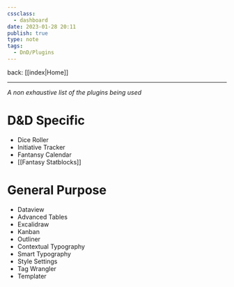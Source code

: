```yaml
---
cssclass:
  - dashboard
date: 2023-01-28 20:11
publish: true
type: note
tags:
  - DnD/Plugins
---
```

back: [[index|Home]]

---
*A non exhaustive list of the plugins being used*

# D&D Specific
- Dice Roller
- Initiative Tracker
- Fantansy Calendar
- [[Fantasy Statblocks]]
# General Purpose
- Dataview
- Advanced Tables
- Excalidraw
- Kanban
- Outliner
- Contextual Typography
- Smart Typography
- Style Settings
- Tag Wrangler
- Templater
